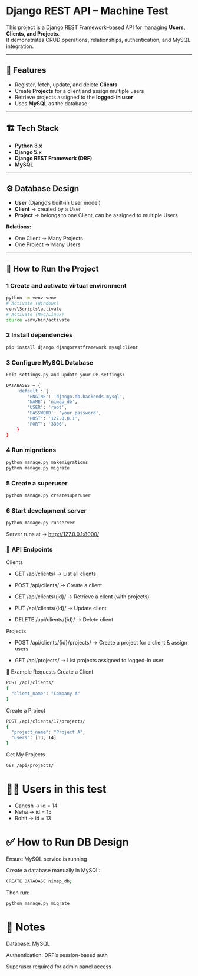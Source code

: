 # Django REST API – Machine Test

This project is a Django REST Framework–based API for managing **Users, Clients, and Projects**.  
It demonstrates CRUD operations, relationships, authentication, and MySQL integration.

---

## 📌 Features
- Register, fetch, update, and delete **Clients**
- Create **Projects** for a client and assign multiple users
- Retrieve projects assigned to the **logged-in user**
- Uses **MySQL** as the database

---

## 🏗️ Tech Stack
- **Python 3.x**
- **Django 5.x**
- **Django REST Framework (DRF)**
- **MySQL**

---

## ⚙️ Database Design
- **User** (Django’s built-in User model)  
- **Client** → created by a User  
- **Project** → belongs to one Client, can be assigned to multiple Users  

**Relations:**
- One Client → Many Projects  
- One Project → Many Users  

---

## 🚀 How to Run the Project

### 1 Create and activate virtual environment
```bash
python -m venv venv
# Activate (Windows)
venv\Scripts\activate
# Activate (Mac/Linux)
source venv/bin/activate
```
### 2 Install dependencies
```bash
pip install django djangorestframework mysqlclient
```
### 3 Configure MySQL Database
```bash
Edit settings.py and update your DB settings:

DATABASES = {
    'default': {
        'ENGINE': 'django.db.backends.mysql',
        'NAME': 'nimap_db',
        'USER': 'root',
        'PASSWORD': 'your_password',
        'HOST': '127.0.0.1',
        'PORT': '3306',
    }
}
```
### 4 Run migrations
```bash
python manage.py makemigrations
python manage.py migrate
```
### 5 Create a superuser
```bash
python manage.py createsuperuser
```
### 6 Start development server
```bash
python manage.py runserver
```

Server runs at → http://127.0.0.1:8000/

### 🔑 API Endpoints

Clients

- GET /api/clients/ → List all clients

- POST /api/clients/ → Create a client

- GET /api/clients/{id}/ → Retrieve a client (with projects)

- PUT /api/clients/{id}/ → Update client

- DELETE /api/clients/{id}/ → Delete client

Projects

- POST /api/clients/{id}/projects/ → Create a project for a client & assign users

- GET /api/projects/ → List projects assigned to logged-in user

🧪 Example Requests
Create a Client
```bash
POST /api/clients/
{
  "client_name": "Company A"
}
```
Create a Project
```bash
POST /api/clients/17/projects/
{
  "project_name": "Project A",
  "users": [13, 14]
}
```
Get My Projects
```bash
GET /api/projects/
```
# 👨‍💻 Users in this test

- Ganesh → id = 14
- Neha → id = 15
- Rohit → id = 13

# ✅ How to Run DB Design

Ensure MySQL service is running

Create a database manually in MySQL:
```bash
CREATE DATABASE nimap_db;
```

Then run:
```bash
python manage.py migrate
```
# 📌 Notes

Database: MySQL

Authentication: DRF’s session-based auth

Superuser required for admin panel access
